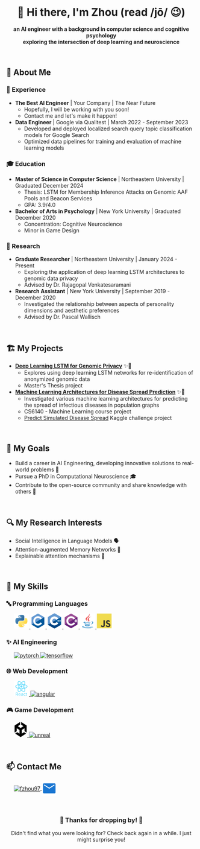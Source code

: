<H1 align="middle"> 👋 Hi there, I'm Zhou (read /jō/ 😉) </H1>

<p align="middle"><strong>an AI engineer with a background in computer science and cognitive psychology <br/> exploring the intersection of deep learning and neuroscience</strong></p>

<br>
<H2> 👤 About Me </H2>

<H3> 💼 Experience </H3>

- **The Best AI Engineer** | Your Company | The Near Future
    - Hopefully, I will be working with you soon!
    - Contact me and let's make it happen!
- **Data Engineer** | Google via Qualitest | March 2022 - September 2023
    - Developed and deployed localized search query topic classification models for Google Search
    - Optimized data pipelines for training and evaluation of machine learning models

<H3> 🎓 Education </H3>

- **Master of Science in Computer Science** | Northeastern University | Graduated December 2024
    - Thesis: LSTM for Membership Inference Attacks on Genomic AAF Pools and Beacon Services
    - GPA: 3.9/4.0
- **Bachelor of Arts in Psychology** | New York University | Graduated December 2020
    - Concentration: Cognitive Neuroscience
    - Minor in Game Design

<H3> 🔬 Research </H3>

- **Graduate Researcher** | Northeastern University | January 2024 - Present
    - Exploring the application of deep learning LSTM architectures to genomic data privacy
    - Advised by Dr. Rajagopal Venkatesaramani
- **Research Assistant** | New York University | September 2019 - December 2020
    - Investigated the relationship between aspects of personality dimensions and aesthetic preferences
    - Advised by Dr. Pascal Wallisch

<br>
<H2> 🏗️ My Projects </H2>

- **[Deep Learning LSTM for Genomic Privacy](https://github.com/Fzhou1997/Masters-Research-Genomic-Privacy)** ✨🧬
    - Explores using deep learning LSTM networks for re-identification of anonymized genomic data
    - Master's Thesis project
- **[Machine Learning Architectures for Disease Spread Prediction](https://github.com/Fzhou1997/Machine-Learning-Kernalized-Gaussian-Discriminant-Analysis-for-Graph-Spread-Prediction)** ✨🦠
    - Investigated various machine learning architectures for predicting the spread of infectious diseases in population
      graphs
    - CS6140 - Machine Learning course project
    - [Predict Simulated Disease Spread](https://www.kaggle.com/competitions/predict-simulated-disease-spread-classification)
      Kaggle challenge project

<br>
<H2> 🌱 My Goals </H2>

- Build a career in AI Engineering, developing innovative solutions to real-world problems 💼
- Pursue a PhD in Computational Neuroscience 🎓
- Contribute to the open-source community and share knowledge with others 🧩

<br>
<H2> 🔍 My Research Interests </H2>

- Social Intelligence in Language Models 🗣️
- Attention-augmented Memory Networks 🧠
- Explainable attention mechanisms 🤔

<br>
<H2> 🧰 My Skills </H2>

<H3> 🔤 Programming Languages </H3>

<p align="left" style="margin-left: 20px;"> 
  <a href="https://www.python.org" target="_blank" rel="noreferrer"> 
    <img src="https://raw.githubusercontent.com/devicons/devicon/master/icons/python/python-original.svg" alt="python" width="40" height="40"/> 
  </a>
  <a href="https://www.cprogramming.com/" target="_blank" rel="noreferrer"> 
    <img src="https://raw.githubusercontent.com/devicons/devicon/master/icons/c/c-original.svg" alt="c" width="40" height="40"/> 
  </a> 
  <a href="https://www.w3schools.com/cpp/" target="_blank" rel="noreferrer"> 
    <img src="https://raw.githubusercontent.com/devicons/devicon/master/icons/cplusplus/cplusplus-original.svg" alt="cplusplus" width="40" height="40"/> 
  </a> 
  <a href="https://learn.microsoft.com/en-us/dotnet/csharp/" target="_blank" rel="noreferrer"> 
    <img src="https://raw.githubusercontent.com/devicons/devicon/master/icons/csharp/csharp-original.svg" alt="csharp" width="40" height="40"/> 
  </a> 
  <a href="https://www.java.com" target="_blank" rel="noreferrer"> 
    <img src="https://raw.githubusercontent.com/devicons/devicon/master/icons/java/java-original.svg" alt="java" width="40" height="40"/> 
  </a> 
  <a href="https://developer.mozilla.org/en-US/docs/Web/JavaScript" target="_blank" rel="noreferrer"> 
    <img src="https://raw.githubusercontent.com/devicons/devicon/master/icons/javascript/javascript-original.svg" alt="javascript" width="40" height="40"/> 
  </a> 
</p>

<H3> ✨ AI Engineering </H3>

<p align="left" style="margin-left: 20px;">
  <a href="https://pytorch.org/" target="_blank" rel="noreferrer"> 
    <img src="https://www.vectorlogo.zone/logos/pytorch/pytorch-icon.svg" alt="pytorch" width="40" height="40"/> 
  </a> 
  <a href="https://www.tensorflow.org" target="_blank" rel="noreferrer"> 
    <img src="https://www.vectorlogo.zone/logos/tensorflow/tensorflow-icon.svg" alt="tensorflow" width="40" height="40"/> 
  </a>
</p>

<H3> 🌐 Web Development </H3>

<p align="left" style="margin-left: 20px;"> 
  <a href="https://reactjs.org/" target="_blank" rel="noreferrer"> 
    <img src="https://raw.githubusercontent.com/devicons/devicon/master/icons/react/react-original-wordmark.svg" alt="react" width="40" height="40"/> 
  </a>
  <a href="https://angular.io" target="_blank" rel="noreferrer"> 
    <img src="https://angular.io/assets/images/logos/angular/angular.svg" alt="angular" width="40" height="40"/> 
  </a>
</p>

<H3> 🎮 Game Development </H3>

<p align="left" style="margin-left: 20px;">
  <a href="https://unity.com/" target="_blank" rel="noreferrer"> 
    <img src="https://raw.githubusercontent.com/devicons/devicon/ca28c779441053191ff11710fe24a9e6c23690d6/icons/unity/unity-plain.svg" alt="unity" width="35.6" height="40"/> 
  </a> 
  <a href="https://unrealengine.com/" target="_blank" rel="noreferrer"> 
    <img src="https://raw.githubusercontent.com/kenangundogan/fontisto/036b7eca71aab1bef8e6a0518f7329f13ed62f6b/icons/svg/brand/unreal-engine.svg" alt="unreal" width="40" height="40"/> 
  </a> 
</p>

<br>
<H2> 📫 Contact Me </H2>

<p align="left" style="margin-left: 20px;">
  <a href="https://linkedin.com/in/fzhou97" target="blank">
    <img align="center" src="https://raw.githubusercontent.com/rahuldkjain/github-profile-readme-generator/master/src/images/icons/Social/linked-in-alt.svg" alt="fzhou97" height="30" width="40" />
  </a>
  <a href="mailto:fzhou1997@gmail.com" target="blank">
    <img align="center" src="https://raw.githubusercontent.com/Fzhou1997/Fzhou1997/865c9aff6ce3e28f865491ebf5550ec09b9f6fa9/res/images/mail_40dp_1976D2_FILL1_wght400_GRAD0_opsz40.svg" alt="fzhou1997@gmail.com" height="40" width="40" />
  </a>  
</p>

<br>
<H3 align="middle"> 🌟 Thanks for dropping by! 🌟 </H3>
<p align="middle"> Didn't find what you were looking for? Check back again in a while. I just might surprise you!</p>